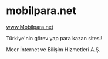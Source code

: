 # mobilpara.net
www.Mobilpara.net

Türkiye'nin görev yap para kazan sitesi!


Meer İnternet ve Bilişim Hizmetleri A.Ş.
